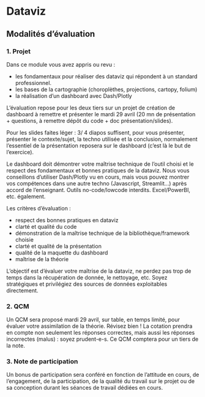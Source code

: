 # Dataviz

## Modalités d’évaluation

### 1. Projet

Dans ce module vous avez appris ou revu :

* les fondamentaux pour réaliser des dataviz qui répondent à un standard professionnel.
* les bases de la cartographie (choroplèthes, projections, cartopy, folium)
* la réalisation d’un dashboard avec Dash/Plotly

L’évaluation repose pour les deux tiers sur un projet de création de dashboard à remettre et présenter le mardi 29 avril (20 mn de présentation + questions, à remettre dépôt du code + doc présentation/slides).

Pour les slides faites léger : 3/ 4 diapos suffisent, pour vous présenter, présenter le contexte/sujet, la techno utilisée et la conclusion, normalement l’essentiel de la présentation reposera sur le dashboard (c’est là le but de l’exercice).

Le dashboard doit démontrer votre maîtrise technique de l’outil choisi et le respect des fondamentaux et bonnes pratiques de la dataviz. Nous vous conseillons d’utiliser Dash/Plotly vu en cours, mais vous pouvez montrer vos compétences dans une autre techno (Javascript, Streamlit…) après accord de l’enseignant. Outils no-code/lowcode interdits. Excel/PowerBI, etc. également.

Les critères d’évaluation :

* respect des bonnes pratiques en dataviz
* clarté et qualité du code
* démonstration de la maîtrise technique de la bibliothèque/framework choisie
* clarté et qualité de la présentation
* qualité de la maquette du dashboard
* maîtrise de la théorie

L’objectif est d’évaluer votre maîtrise de la dataviz, ne perdez pas trop de temps dans la récupération de donnée, le nettoyage, etc. Soyez stratégiques et privilégiez des sources de données exploitables directement.

### 2. QCM

Un QCM sera proposé mardi 29 avril, sur table, en temps limité, pour évaluer votre assimilation de la théorie. Révisez bien ! La cotation prendra en compte non seulement les réponses correctes, mais aussi les réponses incorrectes (malus) : soyez prudent-e-s. Ce QCM comptera pour un tiers de la note.

### 3. Note de participation

Un bonus de participation sera conféré en fonction de l’attitude en cours, de l’engagement, de la participation, de la qualité du travail sur le projet ou de sa conception durant les séances de travail dédiées en cours.